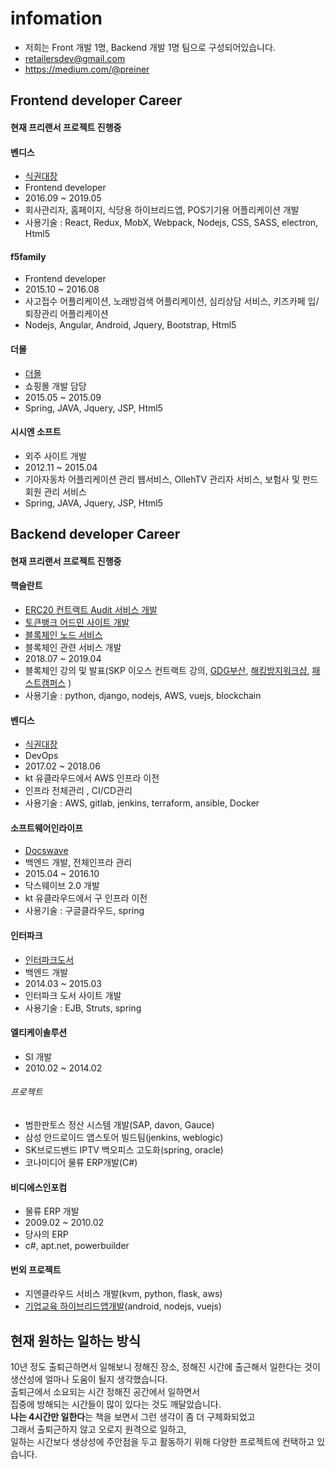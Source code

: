 # infomation
- 저희는 Front 개발 1명, Backend 개발 1명 팀으로 구성되어있습니다.
- retailersdev@gmail.com
- https://medium.com/@preiner

## Frontend developer Career

#### 현재 프리랜서 프로젝트 진행중

#### 벤디스
- [식권대장](http://sikdae.com)
- Frontend developer
- 2016.09 ~ 2019.05
- 회사관리자, 홈페이지, 식당용 하이브리드앱, POS기기용 어플리케이션 개발
- 사용기술 : React, Redux, MobX, Webpack, Nodejs, CSS, SASS, electron, Html5

#### f5family
- Frontend developer
- 2015.10 ~ 2016.08
- 사고접수 어플리케이션, 노래방검색 어플리케이션, 심리상담 서비스, 키즈카페 입/퇴장관리 어플리케이션
- Nodejs, Angular, Android, Jquery, Bootstrap, Html5

#### 더몰
- [더몰](http://www.the-mall.kr)
- 쇼핑몰 개발 담당
- 2015.05 ~ 2015.09
- Spring, JAVA, Jquery, JSP, Html5

#### 시시엔 소프트
- 외주 사이트 개발
- 2012.11 ~ 2015.04
- 기아자동차 어플리케이션 관리 웹서비스, OllehTV 관리자 서비스, 보험사 및 펀드회원 관리 서비스 
- Spring, JAVA, Jquery, JSP, Html5

## Backend developer Career

#### 현재 프리랜서 프로젝트 진행중

#### 핵슬란트
- [ERC20 컨트랙트 Audit 서비스 개발](http://certificate.hexlant.com)
- [토큰뱅크 어드민 사이트 개발](http://tokenbank.com)
- [블록체인 노드 서비스](http://test-node.hexlant.com/api-docs/)
- 블록체인 관련 서비스 개발
- 2018.07 ~ 2019.04
- 블록체인 강의 및 발표(SKP 이오스 컨트랙트 강의, [GDG부산](https://festa.io/events/119), [해킹방지워크샵](https://concert.or.kr/suf2018/program/program.php), [패스트캠퍼스](https://www.fastcampus.co.kr/dev_camp_eos/?gclid=Cj0KCQiAgMPgBRDDARIsAOh3uyJB4DB7Vak3YvJXJ9IslTflWFCvBpgLvZ2whMzu5duc3TZjWiFuQTkaAipSEALw_wcB)  )
-  사용기술 : python, django, nodejs, AWS, vuejs, blockchain

#### 벤디스
- [식권대장](http://sikdae.com)
- DevOps
- 2017.02 ~ 2018.06
- kt 유클라우드에서 AWS 인프라 이전
- 인프라 전체관리 , CI/CD관리
- 사용기술 :  AWS, gitlab, jenkins, terraform, ansible, Docker

#### 소프트웨어인라이프
- [Docswave](http://www.softwareinlife.com/)
- 백엔드 개발, 전체인프라 관리
- 2015.04 ~ 2016.10
- 닥스웨이브 2.0 개발
- kt 유클라우드에서 구 인프라 이전
- 사용기술 :  구글클라우드, spring

#### 인터파크
- [인터파크도서](http://book.interpark.com)
- 백엔드 개발
- 2014.03 ~ 2015.03
- 인터파크 도서 사이트 개발
- 사용기술 :  EJB, Struts, spring

#### 엘티케이솔루션
- SI 개발
- 2010.02 ~ 2014.02
###### 프로젝트
- 범한판토스 정산 시스템 개발(SAP, davon, Gauce)
- 삼성 안드로이드 앱스토어 빌드팀(jenkins, weblogic)
- SK브로드밴드 IPTV 백오피스 고도화(spring, oracle)
- 코나미디어 물류 ERP개발(C#)

#### 비디에스인포컴
- 물류 ERP 개발
- 2009.02 ~ 2010.02
- 당사의 ERP
- c#, apt.net, powerbuilder

#### 번외 프로젝트
- 지엔클라우드 서비스 개발(kvm, python, flask, aws)
- [기업교육 하이브리드앱개발](http://planchee.actiongo.co.kr)(android, nodejs, vuejs)

## 현재 원하는 일하는 방식
10년 정도 출퇴근하면서 일해보니 정해진 장소, 정해진 시간에 출근해서 일한다는 것이  
생산성에 얼마나 도움이 될지 생각했습니다.  
출퇴근에서 소요되는 시간 정해진 공간에서 일하면서  
집중에 방해되는 시간들이 많이 있다는 것도 깨달았습니다.  
**나는 4시간만 일한다**는 책을 보면서 그런 생각이 좀 더 구체화되었고  
그래서 출퇴근하지 않고 오로지 원격으로 일하고,  
일하는 시간보다 생상성에 주안점을 두고 활동하기 위해 다양한 프로젝트에 컨택하고 있습니다.

